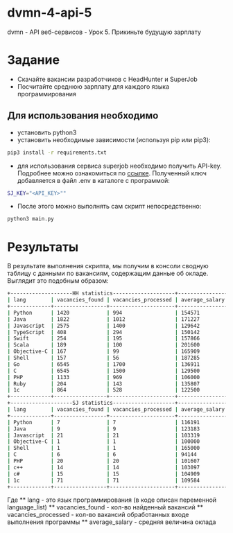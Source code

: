 # dvmn-4-api-5
dvmn - API веб-сервисов - Урок 5. Прикиньте будущую зарплату
# Задание
* Скачайте вакансии разработчиков с HeadHunter и SuperJob
* Посчитайте среднюю зарплату для каждого языка программирования
## Для использования необходимо
* установить python3
* установить необходимые зависимости (используя pip или pip3):
```bash
pip3 install -r requirements.txt
```
* для использования сервиса superjob необходимо получить API-key. Подробнее можно ознакомиться по [ссылке](https://api.superjob.ru/). Полученный ключ добавляется в файл .env в каталоге с программой:
```bash
SJ_KEY="<API_KEY>""
```
* После этого можно выполнять сам скрипт непосредственно:
```bash
python3 main.py
```
# Результаты
В результате выполнения скрипта, мы получим в консоли сводную таблицу с данными по вакансиям, содержащим данные об окладе. Выглядит это подобным образом:
```bash
+--------------------HH statistics--------------------+----------------+
| lang        | vacancies_found | vacancies_processed | average_salary |
+-------------+-----------------+---------------------+----------------+
| Python      | 1420            | 994                 | 154571         |
| Java        | 1822            | 1012                | 171227         |
| Javascript  | 2575            | 1400                | 129642         |
| TypeScript  | 408             | 294                 | 150142         |
| Swift       | 254             | 195                 | 157866         |
| Scala       | 189             | 100                 | 201600         |
| Objective-C | 167             | 99                  | 165909         |
| Shell       | 157             | 56                  | 187285         |
| Go          | 6545            | 1700                | 136911         |
| C           | 6545            | 1500                | 129500         |
| PHP         | 1133            | 969                 | 106000         |
| Ruby        | 204             | 143                 | 135807         |
| 1c          | 864             | 528                 | 122500         |
+-------------+-----------------+---------------------+----------------+
+--------------------SJ statistics--------------------+----------------+
| lang        | vacancies_found | vacancies_processed | average_salary |
+-------------+-----------------+---------------------+----------------+
| Python      | 7               | 7                   | 116191         |
| Java        | 9               | 9                   | 123183         |
| Javascript  | 21              | 21                  | 103319         |
| Objective-C | 1               | 1                   | 100000         |
| Shell       | 1               | 1                   | 165000         |
| C           | 6               | 6                   | 94144          |
| PHP         | 20              | 20                  | 101607         |
| c++         | 14              | 14                  | 103097         |
| c#          | 15              | 15                  | 104909         |
| 1c          | 71              | 71                  | 109584         |
+-------------+-----------------+---------------------+----------------+
```
Где 
** lang - это язык программирования (в коде описан переменной language_list)
** vacancies_found - кол-во найденный вакансий
** vacancies_processed - кол-во вакансий обработанных входе выполнения программы
** average_salary - средняя величина оклада